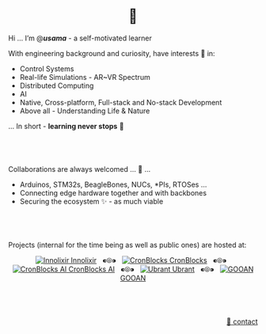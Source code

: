 <h1 align="center">👋</h1>

Hi ... I’m @**_usama_** - a self-motivated learner

With engineering background and curiosity, have interests 👀 in:
  
  - Control Systems
  - Real-life Simulations - AR~VR Spectrum
  - Distributed Computing
  - AI
  - Native, Cross-platform, Full-stack and No-stack Development
  - Above all - Understanding Life & Nature

... In short - __learning never stops__ 🌱

&nbsp;

# 

Collaborations are always welcomed ... 💞️ ...
  - Arduinos, STM32s, BeagleBones, NUCs, \*PIs, RTOSes ...
  - Connecting edge hardware together and with backbones
  - Securing the ecosystem ✨ - as much viable

&nbsp;

# 

Projects (internal for the time being as well as public ones) are hosted at:

<p align="center">
  <a href="https://github.com/innolixir"><img src="https://avatars.githubusercontent.com/u/85053112?s=28&v=4" alt="Innolixir" /> Innolixir</a>
  &nbsp;&nbsp;⁌⦾⁍&nbsp;&nbsp;
  <a href="https://github.com/cronblocks"><img src="https://avatars.githubusercontent.com/u/86520771?s=28&v=4" alt="CronBlocks" /> CronBlocks</a>
  &nbsp;&nbsp;⁌⦾⁍&nbsp;&nbsp;
  <a href="https://github.com/cronblocks-ai"><img src="https://avatars.githubusercontent.com/u/103107980?s=28&v=4" alt="CronBlocks AI" /> CronBlocks AI</a>
  &nbsp;&nbsp;⁌⦾⁍&nbsp;&nbsp;
  <a href="https://github.com/ubrant"><img src="https://avatars.githubusercontent.com/u/87671848?s=28&v=4" alt="Ubrant" /> Ubrant</a>
  &nbsp;&nbsp;⁌⦾⁍&nbsp;&nbsp;
  <a href="https://github.com/gooan"><img src="https://avatars.githubusercontent.com/u/87671960?s=28&v=4" alt="GOOAN" /> GOOAN</a>
</p>

&nbsp;

# 
<p align="right"><a href="mailto:mahmoodify@gmail.com">&#128231; contact</a></p>
